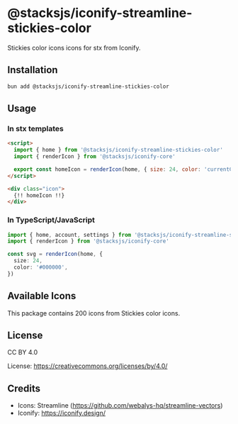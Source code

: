 # @stacksjs/iconify-streamline-stickies-color

Stickies color icons icons for stx from Iconify.

## Installation

```bash
bun add @stacksjs/iconify-streamline-stickies-color
```

## Usage

### In stx templates

```html
<script>
  import { home } from '@stacksjs/iconify-streamline-stickies-color'
  import { renderIcon } from '@stacksjs/iconify-core'

  export const homeIcon = renderIcon(home, { size: 24, color: 'currentColor' })
</script>

<div class="icon">
  {!! homeIcon !!}
</div>
```

### In TypeScript/JavaScript

```typescript
import { home, account, settings } from '@stacksjs/iconify-streamline-stickies-color'
import { renderIcon } from '@stacksjs/iconify-core'

const svg = renderIcon(home, {
  size: 24,
  color: '#000000',
})
```

## Available Icons

This package contains 200 icons from Stickies color icons.

## License

CC BY 4.0

License: https://creativecommons.org/licenses/by/4.0/

## Credits

- Icons: Streamline (https://github.com/webalys-hq/streamline-vectors)
- Iconify: https://iconify.design/

